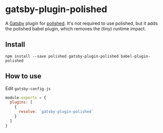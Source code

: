 # gatsby-plugin-polished

A [Gatsby](https://github.com/gatsbyjs/gatsby) plugin for
[polished](https://polished.js.org/). It's not required to use polished, but it adds the polished babel plugin, which removes the (tiny) runtime impact.

## Install

`npm install --save polished gatsby-plugin-polished babel-plugin-polished`

## How to use

Edit `gatsby-config.js`

```javascript
module.exports = {
  plugins: [
    {
      resolve: `gatsby-plugin-polished`
    }
  ]
}
```
